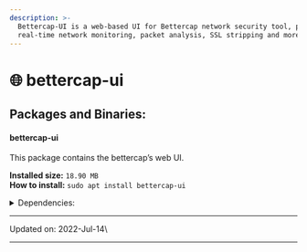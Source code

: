 ```yaml
---
description: >-
  Bettercap-UI is a web-based UI for Bettercap network security tool, providing
  real-time network monitoring, packet analysis, SSL stripping and more.
---
```


# 🌐 bettercap-ui

## Packages and Binaries:

#### bettercap-ui <a href="#bettercap-ui" id="bettercap-ui"></a>

This package contains the bettercap’s web UI.

**Installed size:** `18.90 MB`\
**How to install:** `sudo apt install bettercap-ui`

<details>

<summary>Dependencies:</summary>

* bettercap
* bettercap-caplets

</details>

***

Updated on: 2022-Jul-14\


***
